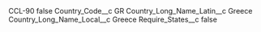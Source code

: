 <?xml version="1.0" encoding="UTF-8"?>
<CustomMetadata xmlns="http://soap.sforce.com/2006/04/metadata" xmlns:xsi="http://www.w3.org/2001/XMLSchema-instance" xmlns:xsd="http://www.w3.org/2001/XMLSchema">
    <label>CCL-90</label>
    <protected>false</protected>
    <values>
        <field>Country_Code__c</field>
        <value xsi:type="xsd:string">GR</value>
    </values>
    <values>
        <field>Country_Long_Name_Latin__c</field>
        <value xsi:type="xsd:string">Greece</value>
    </values>
    <values>
        <field>Country_Long_Name_Local__c</field>
        <value xsi:type="xsd:string">Greece</value>
    </values>
    <values>
        <field>Require_States__c</field>
        <value xsi:type="xsd:boolean">false</value>
    </values>
</CustomMetadata>
